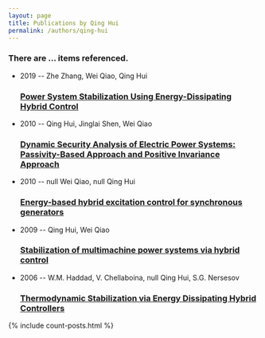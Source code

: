 ```yaml
---
layout: page
title: Publications by Qing Hui
permalink: /authors/qing-hui
---
```


<h3 id="number-posts">There are ... items referenced.</h3>
<ul class="post-list">
<li><span class='post-meta'>2019 -- Zhe Zhang, Wei Qiao, Qing Hui</span><h3><a class='post-link' href="{{ site.baseurl }}/power-system-stabilization-using-energy-dissipating-hybrid-control">Power System Stabilization Using Energy-Dissipating Hybrid Control</a></h3></li>
<li><span class='post-meta'>2010 -- Qing Hui, Jinglai Shen, Wei Qiao</span><h3><a class='post-link' href="{{ site.baseurl }}/dynamic-security-analysis-of-electric-power-systems-passivity-based-approach-and-positive-invariance-approach">Dynamic Security Analysis of Electric Power Systems: Passivity-Based Approach and Positive Invariance Approach</a></h3></li>
<li><span class='post-meta'>2010 -- null Wei Qiao, null Qing Hui</span><h3><a class='post-link' href="{{ site.baseurl }}/energy-based-hybrid-excitation-control-for-synchronous-generators">Energy-based hybrid excitation control for synchronous generators</a></h3></li>
<li><span class='post-meta'>2009 -- Qing Hui, Wei Qiao</span><h3><a class='post-link' href="{{ site.baseurl }}/stabilization-of-multimachine-power-systems-via-hybrid-control">Stabilization of multimachine power systems via hybrid control</a></h3></li>
<li><span class='post-meta'>2006 -- W.M. Haddad, V. Chellaboina, null Qing Hui, S.G. Nersesov</span><h3><a class='post-link' href="{{ site.baseurl }}/thermodynamic-stabilization-via-energy-dissipating-hybrid-controllers">Thermodynamic Stabilization via Energy Dissipating Hybrid Controllers</a></h3></li>

</ul>
{% include count-posts.html %}
